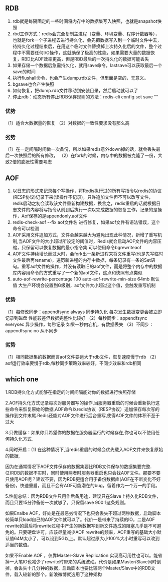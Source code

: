 ## RDB
1. rdb就是每隔固定的一些时间将内存中的数据集写入快照，也就是snapshot快照
2. rbd工作方式：redis会完全复制主进程（变量、环境变量、程序计数器等），也就是fork一个子进程去进行持久化，会先把数据写入到一个临时文件中去，待持久化过程结束后，在用这个临时文件替换掉上次持久化后的文件，整个过程中不需要任何I/O操作，这就确保了极高的性能，如果需要大量的数据恢复，RBD比AOF效率更高，但是RBD最后的一次持久化的数据可能丢失
3. 如果存储一个数据后急需持久化，就用save命令，lastsave可以获取最后一个save的时间
4. 执行flushall命令，也会产生dump.rdb文件，但里面是空的，无意义。
5. bgsave也会产生快照
6. 如何恢复，把dump.rdb文件移动到安装目录，然后启动就可以了
7. 停止rdb：动态所有停止RDB保存规则的方法：redis-cli config set save ""

### 优势
（1）适合大数据量的恢复
（2）对数据的一致性要求没有那么高
### 劣势
（1）在一定间隔时间做一次备份，所以如果redis意外down掉的话，就会丢失最后一次快照后的所有修改，
（2）在fork的时候，内存中的数据被克隆了一份，大致2倍的膨胀性需要考虑

## AOF
1. 以日志的形式来记录每个写操作，将Redis执行过的所有写指令以redis的协议(RESP协议)记录下来(读操作不记录)，只许追加文件但不可以改写文件，redis启动之初会读取该文件重新构建数据，换言之，redis重启的话就根据日志文件的内容将写指令从前到后执行一次以完成数据的恢复工作，记录的是操作，Aof保存的是appendonly.aof文件
2. redis-check-aof --fix aof文件名 进行修复，如果aof文件有语法错误，这个命令可以检测
3. AOF采用文件追加方式，文件会越来越大为避免出现此种情况，新增了重写机制,当AOF文件的大小超过所设定的阈值时，Redis就会启动AOF文件的内容压缩，只保留可以恢复数据的最小指令集.可以使用命令bgrewriteaof
4. AOF文件持续增长而过大时，会fork出一条新进程来将文件重写(也是先写临时文件最后再rename)，遍历新进程的内存中数据，每条记录有一条的Set语句。重写aof文件的操作，并没有读取旧的aof文件，而是将整个内存中的数据库内容用命令的方式重写了一个新的aof文件，这点和快照有点类似
5. auto-aof-rewrite-percentage 100 auto-aof-rewrite-min-size 64mb 默认值 大生产环境会设置到G级别，aof文件大小超过这个值，会触发重写机制

### 优势
（1）每修改同步：appendfsync always 同步持久化 每次发生数据变更会被立即记录到磁盘 性能较差但数据完整性比较好
（2）每秒同步：appendfsync everysec 异步操作，每秒记录 如果一秒内宕机，有数据丢失
（3）不同步：appendfsync no 从不同步

### 劣势
（1）相同数据集的数据而言aof文件要远大于rdb文件，恢复速度慢于rdb
（2）aof运行效率要慢于rdb,每秒同步策略效率较好，不同步效率和rdb相同

## which one
1.RDB持久化方式能够在指定的时间间隔能对你的数据进行快照存储

2.AOF持久化方式记录每次对服务器写的操作,当服务器重启的时候会重新执行这些命令来恢复原始的数据,AOF命令以redis协议（RESP协议）追加保存每次写的操作到文件末尾.Redis还能对AOF文件进行后台重写,使得AOF文件的体积不至于过大

3.只做缓存：如果你只希望你的数据在服务器运行的时候存在,你也可以不使用任何持久化方式.

4.同时开启：(1) 在这种情况下,当redis重启的时候会优先载入AOF文件来恢复原始的数据,

因为在通常情况下AOF文件保存的数据集要比RDB文件保存的数据集要完整.(2)RDB的数据不实时，同时使用两者时服务器重启也只会找AOF文件。那要不要只使用AOF呢？建议不要，因为RDB更适合用于备份数据库(AOF在不断变化不好备份)，快速重启，而且不会有AOF可能潜在的bug，留着作为一个万一的手段。

5.性能总结：因为RDB文件只用作后备用途，建议只在Slave上持久化RDB文件，而且只要15分钟备份一次就够了，只保留save 900 1这条规则。

如果Enalbe AOF，好处是在最恶劣情况下也只会丢失不超过两秒数据，启动脚本较简单只load自己的AOF文件就可以了。代价一是带来了持续的IO，二是AOF rewrite的最后将rewrite过程中产生的新数据写到新文件造成的阻塞几乎是不可避免的。只要硬盘许可，应该尽量减少AOF rewrite的频率，AOF重写的基础大小默认值64M太小了，可以设到5G以上。默认超过原大小100%大小时重写可以改到适当的数值。

如果不Enable AOF ，仅靠Master-Slave Replication 实现高可用性也可以。能省掉一大笔IO也减少了rewrite时带来的系统波动。代价是如果Master/Slave同时倒掉，会丢失十几分钟的数据，启动脚本也要比较两个Master/Slave中的RDB文件，载入较新的那个。新浪微博就选用了这种架构